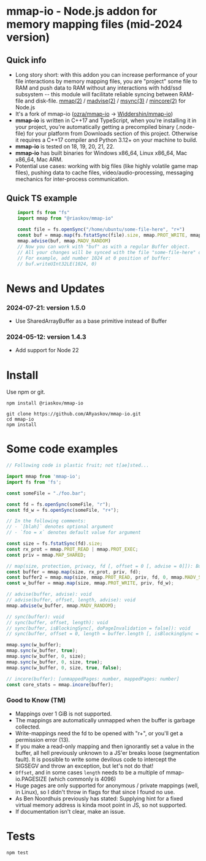 
# mmap-io - Node.js addon for memory mapping files (mid-2024 version)

## Quick info

- Long story short: with this addon you can increase performance of your file interactions by memory mapping files, 
you are "project" some file to RAM and push data to RAM without any interactions with hdd/ssd subsystem -- this module will
facilitate reliable syncing between RAM-file and disk-file. [mmap(2)](https://linux.die.net/man/2/mmap) / [madvise(2)](https://linux.die.net/man/2/madvise) 
/ [msync(3)](https://linux.die.net/man/3/msync) / [mincore(2)](https://linux.die.net/man/2/mincore) for Node.js
- It's a fork of mmap-io ([ozra/mmap-io](https://github.com/ozra/mmap-io) -> [Widdershin/mmap-io](https://github.com/Widdershin/mmap-io))
- **mmap-io** is written in C++17 and TypeScript, when you're installing it in your project, you're automatically getting 
a precompiled binary (.node-file) for your platform from Downloads section of this project. 
Otherwise it requires a C++17 compiler and Python 3.12+ on your machine to build.
- **mmap-io** is tested on 18, 19, 20, 21, 22.
- **mmap-io** has built binaries for Windows x86_64, Linux x86_64, Mac x86_64, Mac ARM.
- Potential use cases: working with big files (like highly volatile game map files), pushing data to cache files, video/audio-processing, messaging mechanics for inter-process communication.

## Quick TS example

```typescript
    import fs from "fs"
    import mmap from "@riaskov/mmap-io"
    
    const file = fs.openSync("/home/ubuntu/some-file-here", "r+")
    const buf = mmap.map(fs.fstatSync(file).size, mmap.PROT_WRITE, mmap.MAP_SHARED, file)
    mmap.advise(buf, mmap.MADV_RANDOM)
    // Now you can work with "buf" as with a regular Buffer object.
    // All your changes will be synced with the file "some-file-here" on disk.
    // For example, add number 1024 at 0 position of buffer:
    // buf.writeUInt32LE(1024, 0)

```
# News and Updates

### 2024-07-21: version 1.5.0
- Use SharedArrayBuffer as a base primitive instead of Buffer

### 2024-05-12: version 1.4.3
- Add support for Node 22

# Install
Use npm or git.

```
npm install @riaskov/mmap-io
```

```
git clone https://github.com/ARyaskov/mmap-io.git
cd mmap-io
npm install
```


# Some code examples

```typescript
// Following code is plastic fruit; not t[ae]sted...

import mmap from 'mmap-io';
import fs from 'fs';

const someFile = "./foo.bar";

const fd = fs.openSync(someFile, "r");
const fd_w = fs.openSync(someFile, "r+");

// In the following comments:
// - `[blah]` denotes optional argument
// - `foo = x` denotes default value for argument

const size = fs.fstatSync(fd).size;
const rx_prot = mmap.PROT_READ | mmap.PROT_EXEC;
const priv = mmap.MAP_SHARED;

// map(size, protection, privacy, fd [, offset = 0 [, advise = 0]]): Buffer
const buffer = mmap.map(size, rx_prot, priv, fd);
const buffer2 = mmap.map(size, mmap.PROT_READ, priv, fd, 0, mmap.MADV_SEQUENTIAL);
const w_buffer = mmap.map(size, mmap.PROT_WRITE, priv, fd_w);

// advise(buffer, advise): void
// advise(buffer, offset, length, advise): void
mmap.advise(w_buffer, mmap.MADV_RANDOM);

// sync(buffer): void
// sync(buffer, offset, length): void
// sync(buffer, isBlockingSync[, doPageInvalidation = false]): void
// sync(buffer, offset = 0, length = buffer.length [, isBlockingSync = false [, doPageInvalidation = false]]): void

mmap.sync(w_buffer);
mmap.sync(w_buffer, true);
mmap.sync(w_buffer, 0, size);
mmap.sync(w_buffer, 0, size, true);
mmap.sync(w_buffer, 0, size, true, false);

// incore(buffer): [unmappedPages: number, mappedPages: number]
const core_stats = mmap.incore(buffer);

```

### Good to Know (TM)

- Mappings over 1 GiB is not supported.
- The mappings are automatically unmapped when the buffer is garbage collected.
- Write-mappings need the fd to be opened with "r+", or you'll get a permission error (13).
- If you make a read-only mapping and then ignorantly set a value in the buffer, all hell previously unknown to a JS'er breaks loose (segmentation fault).
It is possible to write some devilous code to intercept the SIGSEGV and throw an exception, but let's not do that!
- `Offset`, and in some cases `length` needs to be a multiple of mmap-io.PAGESIZE (which commonly is 4096)
- Huge pages are only supported for anonymous / private mappings (well, in Linux), so I didn't throw in flags for that since I found no use.
- As Ben Noordhuis previously has stated: Supplying hint for a fixed virtual memory address is kinda moot point in JS, so not supported.
- If documentation isn't clear, make an issue.

# Tests
```
npm test
```
